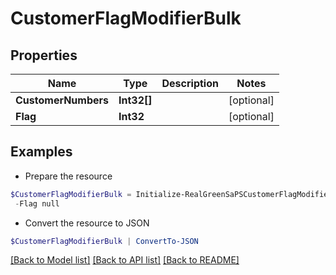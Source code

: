 # CustomerFlagModifierBulk
## Properties

Name | Type | Description | Notes
------------ | ------------- | ------------- | -------------
**CustomerNumbers** | **Int32[]** |  | [optional] 
**Flag** | **Int32** |  | [optional] 

## Examples

- Prepare the resource
```powershell
$CustomerFlagModifierBulk = Initialize-RealGreenSaPSCustomerFlagModifierBulk  -CustomerNumbers null `
 -Flag null
```

- Convert the resource to JSON
```powershell
$CustomerFlagModifierBulk | ConvertTo-JSON
```

[[Back to Model list]](../README.md#documentation-for-models) [[Back to API list]](../README.md#documentation-for-api-endpoints) [[Back to README]](../README.md)

